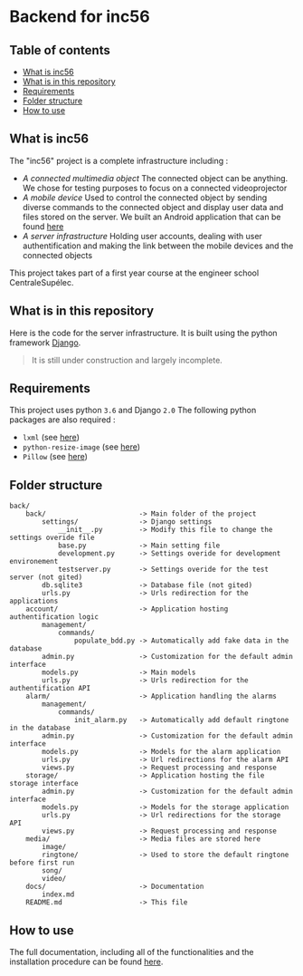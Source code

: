 # Backend for inc56

## Table of contents

* [What is inc56](#what-is-inc56)
* [What is in this repository](#what-is-in-this-repository)
* [Requirements](#requirements)
* [Folder structure](#folder-structure)
* [How to use](#how-to-use)

## What is inc56

The "inc56" project is a complete infrastructure including :

* *A connected multimedia object*
  The connected object can be anything. We chose for testing purposes to focus on a connected videoprojector
* *A mobile device*
  Used to control the connected object by sending diverse commands to the connected object and display user data and files stored on the server. We built an Android application that can be found [here](https://github.com/INC56/app_project)
* *A server infrastructure*
  Holding user accounts, dealing with user authentification and making the link between the mobile devices and the connected objects

This project takes part of a first year course at the engineer school CentraleSupélec.

## What is in this repository

Here is the code for the server infrastructure. It is built using the python framework [Django](https://www.djangoproject.com/).

> It is still under construction and largely incomplete.

## Requirements

This project uses python `3.6` and Django `2.0`
The following python packages are also required :

* `lxml` (see [here](http://lxml.de/))
* `python-resize-image` (see [here](https://pypi.org/project/python-resize-image/))
* `Pillow` (see [here](https://pillow.readthedocs.io/en/5.1.x/))

## Folder structure

```
back/
    back/                       -> Main folder of the project
        settings/               -> Django settings
            __init__.py         -> Modify this file to change the settings overide file
            base.py             -> Main setting file
            development.py      -> Settings overide for development environement
            testserver.py       -> Settings overide for the test server (not gited)
        db.sqlite3              -> Database file (not gited)
        urls.py                 -> Urls redirection for the applications
    account/                    -> Application hosting authentification logic
        management/
            commands/
                populate_bdd.py -> Automatically add fake data in the database
        admin.py                -> Customization for the default admin interface
        models.py               -> Main models
        urls.py                 -> Urls redirection for the authentification API
    alarm/                      -> Application handling the alarms
        management/
            commands/
                init_alarm.py   -> Automatically add default ringtone in the database
        admin.py                -> Customization for the default admin interface
        models.py               -> Models for the alarm application
        urls.py                 -> Url redirections for the alarm API
        views.py                -> Request processing and response
    storage/                    -> Application hosting the file storage interface
        admin.py                -> Customization for the default admin interface
        models.py               -> Models for the storage application
        urls.py                 -> Url redirections for the storage API
        views.py                -> Request processing and response
    media/                      -> Media files are stored here
        image/
        ringtone/               -> Used to store the default ringtone before first run
        song/
        video/
    docs/                       -> Documentation
        index.md
    README.md                   -> This file
```

## How to use

The full documentation, including all of the functionalities and the installation procedure can be found [here](docs/index.md).
